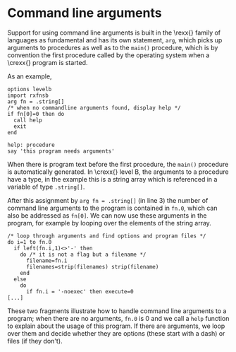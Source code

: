 # Command line arguments

Support for using command line arguments is built in the \rexx{} family of languages as fundamental and has its own statement, ```arg```, which picks up arguments to procedures as well as to the ```main()``` procedure, which is by convention the first procedure called by the operating system when a \crexx{} program is started.

As an example,

```rexx <!--args.rexx-->
options levelb
import rxfnsb
arg fn = .string[]
/* when no commandline arguments found, display help */
if fn[0]=0 then do
  call help
  exit
end

help: procedure
say 'this program needs arguments'
```

When there is program text before the first procedure, the ```main()``` procedure is automatically generated. In \crexx{} level B, the arguments to a procedure have a type, in the example this is a string array which is referenced in a variable of type ```.string[]```.

After this assignment by ```arg fn = .string[]``` (in line 3) the number of command line arguments to the program is contained in ```fn.0```, which can also be addressed as ```fn[0]```. We can now use these arguments in the program, for example by looping over the elements of the string array.

```rexx <!--loopover.rexx-->
/* loop through arguments and find options and program files */
do i=1 to fn.0
  if left(fn.i,1)<>'-' then
    do /* it is not a flag but a filename */
      filename=fn.i
      filenames=strip(filenames) strip(filename)
    end
  else
    do
      if fn.i = '-noexec' then execute=0
[...]
```

These two fragments illustrate how to handle command line arguments to a program; when there are no arguments, ```fn.0``` is 0 and we call a ```help``` function to explain about the usage of this program. If there are arguments, we loop over them and decide whether they are options (these start with a dash) or files (if they don't).
